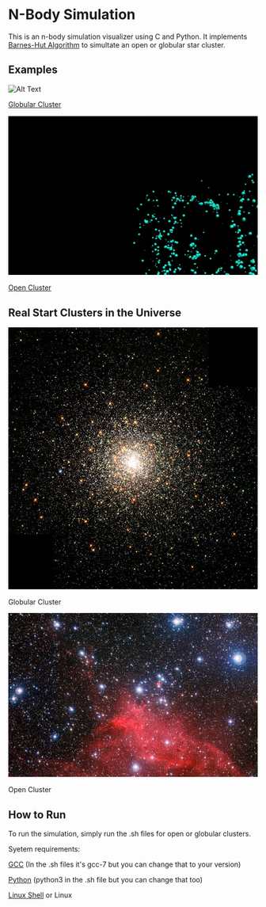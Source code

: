 # N-Body Simulation

This is an n-body simulation visualizer using C and Python. It implements [Barnes-Hut Algorithm](https://en.wikipedia.org/wiki/Barnes%E2%80%93Hut_simulation) to simultate an open or globular star cluster.

## Examples
![Alt Text](demo/globular_gif.gif)

[Globular Cluster](https://en.wikipedia.org/wiki/Globular_cluster)

![Alt Text](demo/open_gif.gif)

[Open Cluster](https://en.wikipedia.org/wiki/Open_cluster)

## Real Start Clusters in the Universe
![Globular Cluster](demo/globular.jpg)

Globular Cluster

![Open Cluster](demo/open.jpg)

Open Cluster

## How to Run

To run the simulation, simply run the .sh files for open or globular clusters.

Syetem requirements: 

[GCC](https://gcc.gnu.org/) (In the .sh files it's gcc-7 but you can change that to your version)

[Python](https://www.python.org/downloads/) (python3 in the .sh file but you can change that too)

[Linux Shell](https://docs.microsoft.com/en-us/windows/wsl/install-win10) or Linux



